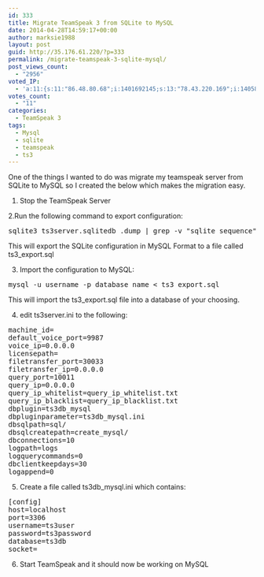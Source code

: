 ```yaml
---
id: 333
title: Migrate TeamSpeak 3 from SQLite to MySQL
date: 2014-04-28T14:59:17+00:00
author: marksie1988
layout: post
guid: http://35.176.61.220/?p=333
permalink: /migrate-teamspeak-3-sqlite-mysql/
post_views_count:
  - "2956"
voted_IP:
  - 'a:11:{s:11:"86.48.80.68";i:1401692145;s:13:"78.43.220.169";i:1405851809;s:11:"83.8.162.93";i:1419231380;s:12:"134.3.57.220";i:1423562920;s:13:"89.227.101.45";i:1437682235;s:15:"186.105.254.182";i:1453226375;s:12:"88.65.164.23";i:1453640081;s:13:"89.70.158.187";i:1474763628;s:14:"89.102.224.123";i:1486559205;s:14:"212.158.129.93";i:1486860139;s:12:"176.56.237.6";i:1487014884;}'
votes_count:
  - "11"
categories:
  - TeamSpeak 3
tags:
  - Mysql
  - sqlite
  - teamspeak
  - ts3
---
```

One of the things I wanted to do was migrate my teamspeak server from SQLite to MySQL so I created the below which makes the migration easy.

<!--more-->

1. Stop the TeamSpeak Server

2.Run the following command to export configuration:

<pre class="lang:sh decode:true ">sqlite3 ts3server.sqlitedb .dump | grep -v "sqlite_sequence" |grep -v "COMMIT;" | grep -v "BEGIN TRANSACTION;" | grep -v "PRAGMA " | sed 's/autoincrement/auto_increment/Ig' | sed 's/"/`/Ig' &gt; ts3_export.sql</pre>

This will export the SQLite configuration in MySQL Format to a file called ts3_export.sql

3. Import the configuration to MySQL:

<pre class="lang:default decode:true ">mysql -u username -p database_name &lt; ts3_export.sql</pre>

This will import the ts3_export.sql file into a database of your choosing.

4. edit ts3server.ini to the following:

<pre class="lang:default decode:true ">machine_id=
default_voice_port=9987
voice_ip=0.0.0.0
licensepath=
filetransfer_port=30033
filetransfer_ip=0.0.0.0
query_port=10011
query_ip=0.0.0.0
query_ip_whitelist=query_ip_whitelist.txt
query_ip_blacklist=query_ip_blacklist.txt
dbplugin=ts3db_mysql
dbpluginparameter=ts3db_mysql.ini
dbsqlpath=sql/
dbsqlcreatepath=create_mysql/
dbconnections=10
logpath=logs
logquerycommands=0
dbclientkeepdays=30
logappend=0</pre>

5. Create a file called ts3db_mysql.ini which contains:

<pre class="lang:default decode:true ">[config]
host=localhost
port=3306
username=ts3user
password=ts3password
database=ts3db
socket=</pre>

6. Start TeamSpeak and it should now be working on MySQL